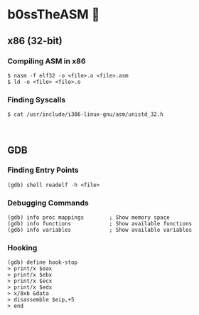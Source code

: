 # b0ssTheASM 🥂

## x86 (32-bit)

### Compiling ASM in x86
```
$ nasm -f elf32 -o <file>.o <file>.asm
$ ld -o <file> <file>.o
```
### Finding Syscalls
```
$ cat /usr/include/i386-linux-gnu/asm/unistd_32.h 
```
<br />

## GDB
### Finding Entry Points
```
(gdb) shell readelf -h <file>
```
### Debugging Commands
```
(gdb) info proc mappings        ; Show memory space
(gdb) info functions            ; Show available functions
(gdb) info variables            ; Show available variables
```
### Hooking
```
(gdb) define hook-stop
> print/x $eax
> print/x $ebx
> print/x $ecx
> print/x $edx
> x/8xb &data
> disassemble $eip,+5
> end
```
```

